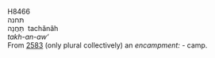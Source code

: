 <body>
  <p>H8466<br>  תּחנה  <br> תַּּחֲנָה  ‎  tachănâh  <br><i>takh-an-aw‘ </i><br>From <a href="h2583.htm">2583</a>  (only plural collectively) an <i>encampment: - </i>camp.<br></p>
 </body>